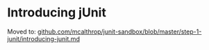 # Introducing jUnit

Moved to: [github.com/mcalthrop/junit-sandbox/blob/master/step-1-junit/introducing-junit.md](https://github.com/mcalthrop/junit-sandbox/blob/master/step-1-junit/introducing-junit.md)

